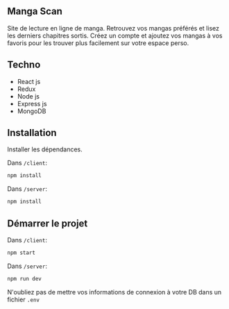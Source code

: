 ## Manga Scan

Site de lecture en ligne de manga. Retrouvez vos mangas préférés et lisez les derniers chapitres sortis. 
Créez un compte et ajoutez vos mangas à vos favoris pour les trouver plus facilement sur votre espace perso.

## Techno

- React js
- Redux
- Node js
- Express js
- MongoDB


## Installation

Installer les dépendances.

Dans ````/client````:
```sh
npm install
```
Dans ````/server````:
```sh
npm install
```

## Démarrer le projet

Dans ````/client````:
```sh
npm start
```
Dans ````/server````:
```sh
npm run dev
```

N'oubliez pas de mettre vos informations de connexion à votre DB dans un fichier `.env`
